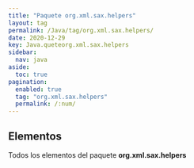 ```yaml
---
title: "Paquete org.xml.sax.helpers"
layout: tag
permalink: /Java/tag/org.xml.sax.helpers/
date: 2020-12-29
key: Java.queteorg.xml.sax.helpers
sidebar: 
  nav: java
aside: 
  toc: true
pagination: 
  enabled: true
  tag: "org.xml.sax.helpers"
  permalink: /:num/
---
```


<h2>Elementos</h2>
Todos los elementos del paquete <strong>org.xml.sax.helpers</strong>
